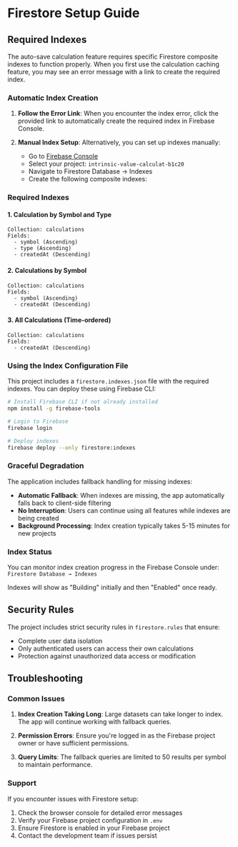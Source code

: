 # Firestore Setup Guide

## Required Indexes

The auto-save calculation feature requires specific Firestore composite indexes to function properly. When you first use the calculation caching feature, you may see an error message with a link to create the required index.

### Automatic Index Creation

1. **Follow the Error Link**: When you encounter the index error, click the provided link to automatically create the required index in Firebase Console.

2. **Manual Index Setup**: Alternatively, you can set up indexes manually:

   - Go to [Firebase Console](https://console.firebase.google.com/)
   - Select your project: `intrinsic-value-calculat-b1c20`
   - Navigate to Firestore Database → Indexes
   - Create the following composite indexes:

### Required Indexes

#### 1. Calculation by Symbol and Type
```
Collection: calculations
Fields:
  - symbol (Ascending)
  - type (Ascending) 
  - createdAt (Descending)
```

#### 2. Calculations by Symbol
```
Collection: calculations
Fields:
  - symbol (Ascending)
  - createdAt (Descending)
```

#### 3. All Calculations (Time-ordered)
```
Collection: calculations
Fields:
  - createdAt (Descending)
```

### Using the Index Configuration File

This project includes a `firestore.indexes.json` file with the required indexes. You can deploy these using Firebase CLI:

```bash
# Install Firebase CLI if not already installed
npm install -g firebase-tools

# Login to Firebase
firebase login

# Deploy indexes
firebase deploy --only firestore:indexes
```

### Graceful Degradation

The application includes fallback handling for missing indexes:

- **Automatic Fallback**: When indexes are missing, the app automatically falls back to client-side filtering
- **No Interruption**: Users can continue using all features while indexes are being created
- **Background Processing**: Index creation typically takes 5-15 minutes for new projects

### Index Status

You can monitor index creation progress in the Firebase Console under:
`Firestore Database → Indexes`

Indexes will show as "Building" initially and then "Enabled" once ready.

## Security Rules

The project includes strict security rules in `firestore.rules` that ensure:
- Complete user data isolation
- Only authenticated users can access their own calculations
- Protection against unauthorized data access or modification

## Troubleshooting

### Common Issues

1. **Index Creation Taking Long**: Large datasets can take longer to index. The app will continue working with fallback queries.

2. **Permission Errors**: Ensure you're logged in as the Firebase project owner or have sufficient permissions.

3. **Query Limits**: The fallback queries are limited to 50 results per symbol to maintain performance.

### Support

If you encounter issues with Firestore setup:
1. Check the browser console for detailed error messages
2. Verify your Firebase project configuration in `.env`
3. Ensure Firestore is enabled in your Firebase project
4. Contact the development team if issues persist